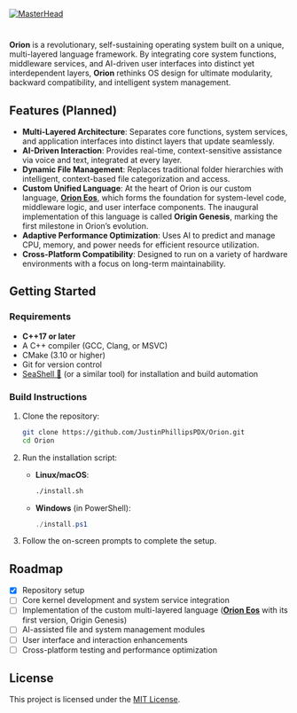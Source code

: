 [![MasterHead](https://raw.githubusercontent.com/JustinPhillipsPDX/Orion/refs/heads/master/orion_logo_update.jpg)](https://github.com/JustinPhillipsPDX/Orion)

# 

**Orion** is a revolutionary, self-sustaining operating system built on a unique, multi-layered language framework. By integrating core system functions, middleware services, and AI-driven user interfaces into distinct yet interdependent layers, **Orion** rethinks OS design for ultimate modularity, backward compatibility, and intelligent system management.

## Features (Planned)
- **Multi-Layered Architecture**: Separates core functions, system services, and application interfaces into distinct layers that update seamlessly.
- **AI-Driven Interaction**: Provides real-time, context-sensitive assistance via voice and text, integrated at every layer.
- **Dynamic File Management**: Replaces traditional folder hierarchies with intelligent, context-based file categorization and access.
- **Custom Unified Language**: At the heart of Orion is our custom language, [**Orion Eos**](https://github.com/JustinPhillipsPDX/OrionEos), which forms the foundation for system-level code, middleware logic, and user interface components. The inaugural implementation of this language is called **Origin Genesis**, marking the first milestone in Orion’s evolution.
- **Adaptive Performance Optimization**: Uses AI to predict and manage CPU, memory, and power needs for efficient resource utilization.
- **Cross-Platform Compatibility**: Designed to run on a variety of hardware environments with a focus on long-term maintainability.

## Getting Started

### Requirements
- **C++17 or later**
- A C++ compiler (GCC, Clang, or MSVC)
- CMake (3.10 or higher)
- Git for version control
- [SeaShell 🐚](https://github.com/JustinPhillipsPDX/SeaShell) (or a similar tool) for installation and build automation

### Build Instructions
1. Clone the repository:
   ```bash
   git clone https://github.com/JustinPhillipsPDX/Orion.git
   cd Orion
   ```

2. Run the installation script:
   - **Linux/macOS**:
     ```bash
     ./install.sh
     ```
   - **Windows** (in PowerShell):
     ```powershell
     ./install.ps1
     ```

3. Follow the on-screen prompts to complete the setup.

## Roadmap
- [x] Repository setup
- [ ] Core kernel development and system service integration
- [ ] Implementation of the custom multi-layered language ([**Orion Eos**](https://github.com/JustinPhillipsPDX/OrionEos) with its first version, Origin Genesis)
- [ ] AI-assisted file and system management modules
- [ ] User interface and interaction enhancements
- [ ] Cross-platform testing and performance optimization

## License
This project is licensed under the [MIT License](LICENSE).

